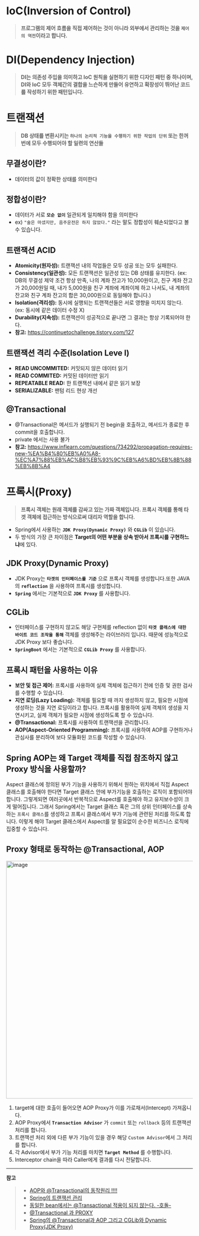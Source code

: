# IoC(Inversion of Control)
> **프로그램의 제어 흐름을 직접 제어하는 것이 아니라 외부에서 관리하는 것을 `제어의 역전`이라고 합니다.**

# DI(Dependency Injection)
> **DI는 의존성 주입을 의미하고 IoC 원칙을 실현하기 위한 디자인 패턴 중 하나이며, DI와 IoC 모두 객체간의 결합을 느슨하게 만들어 유연하고 확장성이 뛰어난 코드를 작성하기 위한 패턴입니다.**

# 트랜잭션
> **DB 상태를 변환시키는 `하나의 논리적 기능을 수행하기 위한 작업의 단위` 또는 한꺼번에 모두 수행되어야 할 일련의 연산들**

## 무결성이란? 
- 데이터의 값이 정확한 상태를 의미한다

## 정합성이란?
- 데이터가 서로 **`모순 없이`** 일관되게 일치해야 함을 의미한다
- ex) `"술은 마셨지만, 음주운전은 하지 않았다."` 라는 말도 정합성이 훼손되었다고 볼 수 있습니다.

## 트랜잭션 ACID
- **Atomicity(원자성):** 트랜잭션 내의 작업들은 모두 성공 또는 모두 실패한다.
- **Consistency(일관성):** 모든 트랜잭션은 일관성 있는 DB 상태를 유지한다. (ex: DB의 무결성 제약 조건 항상 만족, 나의 계좌 잔고가 10,000원이고, 친구 계좌 잔고가 20,000원일 때, 내가 5,000원을 친구 계좌에 계좌이체 하고 나서도, 내 계좌의 잔고와 친구 계좌 잔고의 합은 30,000원으로 동일해야 합니다.)
- **Isolation(격리성):** 동시에 실행되는 트랜잭션들은 서로 영향을 미치지 않는다. (ex: 동시에 같은 데이터 수정 X)
- **Durability(지속성):** 트랜잭션이 성공적으로 끝나면 그 결과는 항상 기록되어야 한다.
- **참고:** https://continuetochallenge.tistory.com/127

## 트랜잭션 격리 수준(Isolation Leve l)
- **READ UNCOMMITED:** 커밋되지 않은 데이터 읽기
- **READ COMMITED:** 커밋된 데이터만 읽기
- **REPEATABLE READ:** 한 트랜잭션 내에서 같은 읽기 보장
- **SERIALIZABLE:** 팬텀 리드 현상 개선

## @Transactional
- @Transactional은 메서드가 실행되기 전 begin을 호출하고, 메서드가 종료한 후 commit을 호출합니다.
- private 에서는 사용 불가
- **참고:** https://www.inflearn.com/questions/734292/propagation-requires-new-%EA%B4%80%EB%A0%A8-%EC%A7%88%EB%AC%B8%EB%93%9C%EB%A6%BD%EB%8B%88%EB%8B%A4

# 프록시(Proxy)
> **프록시 객체는 원래 객체를 감싸고 있는 가짜 객체입니다. 프록시 객체를 통해 타겟 객체에 접근하는 방식으로써 대리자 역할을 합니다.**
- Spring에서 사용하는 **`JDK Proxy(Dynamic Proxy)`** 와 **`CGLib`** 이 있습니다.
- 두 방식의 가장 큰 차이점은 **Target의 어떤 부분을 상속 받아서 프록시를 구현하느냐**에 있다.
  
## JDK Proxy(Dynamic Proxy)
- JDK Proxy는 **`타겟의 인터페이스를 기준`** 으로 프록시 객체를 생성합니다.또한 JAVA의 **`reflection`** 을 사용하여 프록시를 생성합니다.
- **`Spring`** 에서는 기본적으로 **`JDK Proxy`** 를 사용합니다.

## CGLib
- 인터페이스를 구현하지 않고도 해당 구현체를 reflection 없이 **`타겟 클래스에 대한 바이트 코드 조작을 통해`** 객체를 생성해주는 라이브러리 입니다. 때문에 성능적으로 JDK Proxy 보다 좋습니다.
- **`SpringBoot`** 에서는 기본적으로 **`CGLib Proxy`** 를 사용합니다.

## 프록시 패턴을 사용하는 이유
- **보안 및 접근 제어:** 프록시를 사용하여 실제 객체에 접근하기 전에 인증 및 권한 검사를 수행할 수 있습니다.
- **지연 로딩(Lazy Loading):** 객체를 필요할 때 까지 생성하지 않고, 필요한 시점에 생성하는 것을 지연 로딩이라고 합니다. 프록시를 활용하여 실제 객체의 생성을 지연시키고, 실제 객체가 필요한 시점에 생성하도록 할 수 있습니다.
- **@Transactional:** 프록시를 사용하여 트랜잭션을 관리합니다.
- **AOP(Aspect-Oriented Programming):** 프록시를 사용하여 AOP를 구현하거나 관심사를 분리하여 보다 모듈화된 코드를 작성할 수 있습니다.

## Spring AOP는 왜 Target 객체를 직접 참조하지 않고 Proxy 방식을 사용할까?
Aspect 클래스에 정의된 부가 기능을 사용하기 위해서 원하는 위치에서 직접 Aspect 클래스를 호출해야 한다면 Target 클래스 안에 부가기능을 호출하는 로직이 포함되어야 합니다.
그렇게되면 여러곳에서 반복적으로 Aspect를 호출해야 하고 유지보수성이 크게 떨어집니다.
그래서 Spring에서는 Target 클래스 혹은 그의 상위 인터페이스를 상속하는 `프록시 클래스`를 생성하고 프록시 클래스에서 부가 기능에 관련된 처리를 하도록 합니다. 이렇게 해야 Target 클래스에서 Aspect를 알 필요없이 순수한 비즈니스 로직에 집중할 수 있습니다.

## Proxy 형태로 동작하는 @Transactional, AOP

<img width="641" alt="image" src="https://github.com/FastCampusKDTBackend/KDT_Y_BE_Toy_Project1/assets/68748397/1fe89dd1-4c2e-4ec1-b19a-99e9e5e078d2">

1. target에 대한 호출이 들어오면 AOP Proxy가 이를 가로채서(Intercept) 가져옵니다.
2. AOP Proxy에서 **`Transaction Advisor`** 가 `commit` 또는 `rollback` 등의 트랜잭션 처리를 합니다.
3. 트랜잭션 처리 외에 다른 부가 기능이 있을 경우 해당 `Custom Advisor`에서 그 처리를 합니다.
4. 각 Advisor에서 부가 기능 처리를 마치면 **`Target Method`** 를 수행합니다.
5. Interceptor chain을 따라 Caller에게 결과를 다시 전달합니다.

---

**참고**
> - [AOP와 @Transactional의 동작원리 !!!!](https://velog.io/@ann0905/AOP%EC%99%80-Transactional%EC%9D%98-%EB%8F%99%EC%9E%91-%EC%9B%90%EB%A6%AC)
> - [Spring의 트랜잭션 관리](https://yeonyeon.tistory.com/223)
> - [동일한 bean에서는 @Transactional 적용이 되지 않는다. -호돌- ](https://yeonyeon.tistory.com/283#nav)
> - [@Transactional 과 PROXY](https://velog.io/@chullll/Transactional-%EA%B3%BC-PROXY)
> - [Spring의 @Transactional과 AOP 그리고 CGLib와 Dynamic Proxy(JDK Proxy)](https://minkukjo.github.io/framework/2021/05/23/Spring/)